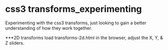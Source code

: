 css3 transforms_experimenting
==============================

Experimenting with the css3 transforms, just looking to gain a better understanding of how they work together.

***2D transforms
load transforms-2d.html in the browser, adjust the X, Y, & Z sliders.
